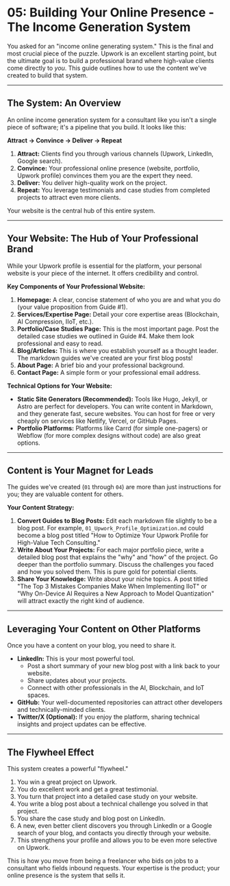 # 05: Building Your Online Presence - The Income Generation System

You asked for an "income online generating system." This is the final and most crucial piece of the puzzle. Upwork is an excellent starting point, but the ultimate goal is to build a professional brand where high-value clients come directly to *you*. This guide outlines how to use the content we've created to build that system.

---

## The System: An Overview

An online income generation system for a consultant like you isn't a single piece of software; it's a pipeline that you build. It looks like this:

**Attract -> Convince -> Deliver -> Repeat**

1.  **Attract:** Clients find you through various channels (Upwork, LinkedIn, Google search).
2.  **Convince:** Your professional online presence (website, portfolio, Upwork profile) convinces them you are the expert they need.
3.  **Deliver:** You deliver high-quality work on the project.
4.  **Repeat:** You leverage testimonials and case studies from completed projects to attract even more clients.

Your website is the central hub of this entire system.

---

## Your Website: The Hub of Your Professional Brand

While your Upwork profile is essential for the platform, your personal website is your piece of the internet. It offers credibility and control.

**Key Components of Your Professional Website:**

1.  **Homepage:** A clear, concise statement of who you are and what you do (your value proposition from Guide #1).
2.  **Services/Expertise Page:** Detail your core expertise areas (Blockchain, AI Compression, IIoT, etc.).
3.  **Portfolio/Case Studies Page:** This is the most important page. Post the detailed case studies we outlined in Guide #4. Make them look professional and easy to read.
4.  **Blog/Articles:** This is where you establish yourself as a thought leader. The markdown guides we've created are your first blog posts!
5.  **About Page:** A brief bio and your professional background.
6.  **Contact Page:** A simple form or your professional email address.

**Technical Options for Your Website:**
*   **Static Site Generators (Recommended):** Tools like Hugo, Jekyll, or Astro are perfect for developers. You can write content in Markdown, and they generate fast, secure websites. You can host for free or very cheaply on services like Netlify, Vercel, or GitHub Pages.
*   **Portfolio Platforms:** Platforms like Carrd (for simple one-pagers) or Webflow (for more complex designs without code) are also great options.

---

## Content is Your Magnet for Leads

The guides we've created (`01` through `04`) are more than just instructions for you; they are valuable content for others.

**Your Content Strategy:**

1.  **Convert Guides to Blog Posts:** Edit each markdown file slightly to be a blog post. For example, `01_Upwork_Profile_Optimization.md` could become a blog post titled "How to Optimize Your Upwork Profile for High-Value Tech Consulting."
2.  **Write About Your Projects:** For each major portfolio piece, write a detailed blog post that explains the "why" and "how" of the project. Go deeper than the portfolio summary. Discuss the challenges you faced and how you solved them. This is pure gold for potential clients.
3.  **Share Your Knowledge:** Write about your niche topics. A post titled "The Top 3 Mistakes Companies Make When Implementing IIoT" or "Why On-Device AI Requires a New Approach to Model Quantization" will attract exactly the right kind of audience.

---

## Leveraging Your Content on Other Platforms

Once you have a content on your blog, you need to share it.

*   **LinkedIn:** This is your most powerful tool.
    *   Post a short summary of your new blog post with a link back to your website.
    *   Share updates about your projects.
    *   Connect with other professionals in the AI, Blockchain, and IoT spaces.
*   **GitHub:** Your well-documented repositories can attract other developers and technically-minded clients.
*   **Twitter/X (Optional):** If you enjoy the platform, sharing technical insights and project updates can be effective.

---

## The Flywheel Effect

This system creates a powerful "flywheel."
1.  You win a great project on Upwork.
2.  You do excellent work and get a great testimonial.
3.  You turn that project into a detailed case study on your website.
4.  You write a blog post about a technical challenge you solved in that project.
5.  You share the case study and blog post on LinkedIn.
6.  A new, even better client discovers you through LinkedIn or a Google search of your blog, and contacts you directly through your website.
7.  This strengthens your profile and allows you to be even more selective on Upwork.

This is how you move from being a freelancer who bids on jobs to a consultant who fields inbound requests. Your expertise is the product; your online presence is the system that sells it.
